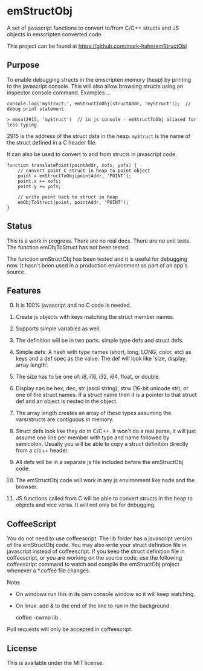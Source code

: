 emStructObj
===========

A set of javascript functions to convert to/from C/C++ structs and JS objects in emscripten converted code.

This project can be found at https://github.com/mark-hahn/emStructObj

Purpose
-------

To enable debugging structs in the emscripten memory (heap) by printing to the javascript console.  This will also allow browsing structs using an inspector console command.  Examples ...

    console.log('myStruct:', emStructToObj(structAddr, 'myStruct'));  // debug print statement
    
    > emso(2915, 'myStruct')  // in js console - emStructToObj aliased for less typing
    
2915 is the address of the struct data in the heap.  `myStruct` is the name of the struct defined in a C header file.

It can also be used to convert to and from structs in javascript code.

    function translatePoint(pointAddr, xofs, yofs) {
    	// convert point C struct in heap to point object
    	point = emStructToObj(pointAddr, 'POINT');
    	point.x += xofs;
    	point.y += yofs;
    	
    	// write point back to struct in heap
    	emObjToStruct(point, pointAddr, 'POINT');
    }

Status
------
This is a work in progress.  There are no real docs.  There are no unit tests. The function emObjToStruct has not been tested.

The function emStructObj has been tested and it is useful for debugging now.  It hasn't been used in a production environment as part of an app's source.

Features
--------

0. It is 100% javascript and no C code is needed.

1. Create js objects with keys matching the struct member names.

2. Supports simple variables as well.

3. The definition will be in two parts.  simple type defs and struct defs.  
    
31. Simple defs: A hash with type names (short, long, LONG, color, etc) as keys and a def spec as the value.  The def will look like 'size, display, array length'.  

311. The size has to be one of: i8, i16, i32, i64, float, or double.

312. Display can be hex, dec, str (ascii string), strw (16-bit unicode str), or one of the struct names.  If a struct name then it is a pointer to that struct def and an object is nested in the object.

313. The array length creates an array of these types assuming the vars/structs are contiguous in memory.

32. Struct defs look like they do in C/C++.   It won't do a real parse, it will just assume one line per member with type and name followed by semicolon.  Usually you will be able to copy a struct definition directly from a c/c++ header. 

4. All defs will be in a separate js file included before the emStructObj code.  

5. The emStructObj code will work in any js environment like node and the browser.

6. JS functions called from C will be able to convert structs in the heap to objects and vice versa.  It will not only be for debugging.

CoffeeScript
------------
You do not need to use coffeescript.  The lib folder has a javascript version of the emStructObj code.  You may also write your struct definition file in javascript instead of coffeescript. If you keep the struct definition file in coffeescript, or you are working on the source code, use the following coffeescript command to watch and compile the emStructObj project whenever a *.coffee file changes.

Note:
- On windows run this in its own console window so it will keep watching.
- On linux: add & to the end of the line to run in the background.
	
	coffee -cwmo lib .

Pull requests will only be accepted in coffeescript.

License
-------

This is available under the MIT license.
